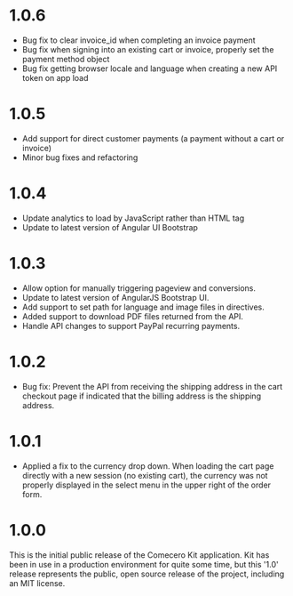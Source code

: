 ﻿<a name="1.0.6"></a>
# 1.0.6

- Bug fix to clear invoice_id when completing an invoice payment
- Bug fix when signing into an existing cart or invoice, properly set the payment method object
- Bug fix getting browser locale and language when creating a new API token on app load

<a name="1.0.5"></a>
# 1.0.5

- Add support for direct customer payments (a payment without a cart or invoice)
- Minor bug fixes and refactoring

<a name="1.0.4"></a>
# 1.0.4

- Update analytics to load by JavaScript rather than HTML tag
- Update to latest version of Angular UI Bootstrap

<a name="1.0.3"></a>
# 1.0.3

- Allow option for manually triggering pageview and conversions.
- Update to latest version of AngularJS Bootstrap UI.
- Add support to set path for language and image files in directives.
- Added support to download PDF files returned from the API.
- Handle API changes to support PayPal recurring payments.

<a name="1.0.2"></a>
# 1.0.2

- Bug fix: Prevent the API from receiving the shipping address in the cart checkout page if indicated that the billing address is the shipping address.

<a name="1.0.1"></a>
# 1.0.1

- Applied a fix to the currency drop down. When loading the cart page directly with a new session (no existing cart), the currency was not properly displayed in the select menu in the upper right of the order form.

<a name="1.0.0"></a>
# 1.0.0

This is the initial public release of the Comecero Kit application. Kit has been in use in a production environment for quite some time, but this '1.0' release represents the public, open source release of the project, including an MIT license.
